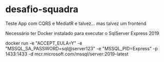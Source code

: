 # desafio-squadra
Teste App com CQRS e MediatR e talvez... mas talvez um frontend

Necessário ter Docker instalado para executar o SqlServer Express 2019

docker run -e "ACCEPT_EULA=Y" -e "MSSQL_SA_PASSWORD=sql@server123" -e "MSSQL_PID=Express" -p 1433:1433 -d mcr.microsoft.com/mssql/server:2019-latest
